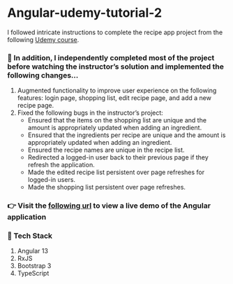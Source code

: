 # Angular-udemy-tutorial-2

I followed intricate instructions to complete the recipe app project from the following [Udemy course](https://www.udemy.com/course/the-complete-guide-to-angular-2/). 

### :rotating_light: In addition, I independently completed most of the project before watching the instructor’s solution and implemented the following changes... 
1. Augmented functionality to improve user experience on the following features: login page, shopping list, edit recipe page, and add a new recipe page.
2. Fixed the following bugs in the instructor’s project:
    * Ensured that the items on the shopping list are unique and the amount is appropriately updated when adding an ingredient.
    * Ensured that the ingredients per recipe are unique and the amount is appropriately updated when adding an ingredient.
    * Ensured the recipe names are unique in the recipe list.
    * Redirected a logged-in user back to their previous page if they refresh the application.
    * Made the edited recipe list persistent over page refreshes for logged-in users.
    * Made the shopping list persistent over page refreshes.

### :point_right: Visit the [following url](https://ng-recipe-app-16b78.web.app/auth) to view a live demo of the Angular application

### 🧰 Tech Stack 
1. Angular 13
2. RxJS
3. Bootstrap 3
4. TypeScript

